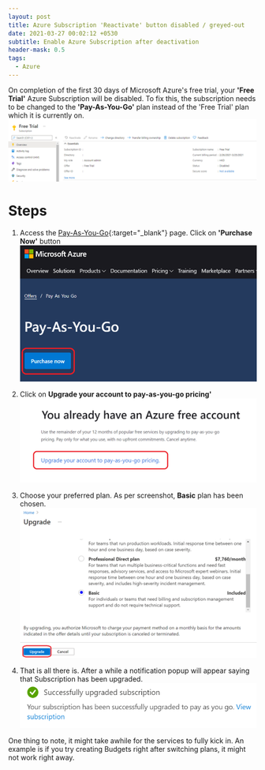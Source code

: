 ```yaml
---
layout: post
title: Azure Subscription 'Reactivate' button disabled / greyed-out
date: 2021-03-27 00:02:12 +0530
subtitle: Enable Azure Subscription after deactivation
header-mask: 0.5
tags:
  - Azure
---
```


On completion of the first 30 days of Microsoft Azure's free trial, your **'Free Trial'** Azure Subscription will be disabled.
To fix this, the subscription needs to be changed to the **'Pay-As-You-Go'** plan instead of the 'Free Trial' plan which it is currently on.
![Image](/img/posts/2021-03-27-azure-subscription-reactivate-button-greyed-out/reactivate_greyed_out.PNG)

# Steps

1. Access the [Pay-As-You-Go](https://azure.microsoft.com/en-in/offers/ms-azr-0003p/){:target="\_blank"} page. Click on **'Purchase Now'** button
   ![Image](/img/posts/2021-03-27-azure-subscription-reactivate-button-greyed-out/pay_as_you_go.PNG)

2. Click on **Upgrade your account to pay-as-you-go pricing'**
   ![Image](/img/posts/2021-03-27-azure-subscription-reactivate-button-greyed-out/pay_as_you_go_2.PNG)

3. Choose your preferred plan. As per screenshot, **Basic** plan has been chosen.
   ![Image](/img/posts/2021-03-27-azure-subscription-reactivate-button-greyed-out/pay_as_you_go_3.PNG)

4. That is all there is. After a while a notification popup will appear saying that Subscription has been upgraded.
   ![Image](/img/posts/2021-03-27-azure-subscription-reactivate-button-greyed-out/subscription_upgraded.PNG)

One thing to note, it might take awhile for the services to fully kick in. An example is if you try creating Budgets right after switching plans, it might not work right away.
